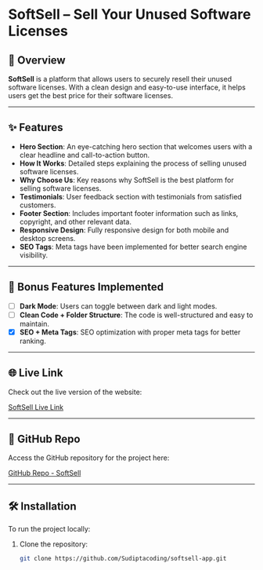 # SoftSell – Sell Your Unused Software Licenses

## 🌟 Overview

**SoftSell** is a platform that allows users to securely resell their unused software licenses. With a clean design and easy-to-use interface, it helps users get the best price for their software licenses.

---

## ✨ Features

- **Hero Section**: An eye-catching hero section that welcomes users with a clear headline and call-to-action button.
- **How It Works**: Detailed steps explaining the process of selling unused software licenses.
- **Why Choose Us**: Key reasons why SoftSell is the best platform for selling software licenses.
- **Testimonials**: User feedback section with testimonials from satisfied customers.
- **Footer Section**: Includes important footer information such as links, copyright, and other relevant data.
- **Responsive Design**: Fully responsive design for both mobile and desktop screens.
- **SEO Tags**: Meta tags have been implemented for better search engine visibility.

---

## 🧠 Bonus Features Implemented

- [ ] **Dark Mode**: Users can toggle between dark and light modes.
- [ ] **Clean Code + Folder Structure**: The code is well-structured and easy to maintain.
- [x] **SEO + Meta Tags**: SEO optimization with proper meta tags for better ranking.

---

## 🌐 Live Link

Check out the live version of the website:

[SoftSell Live Link](https://softsell-app-topaz.vercel.app/)

---

## 📂 GitHub Repo

Access the GitHub repository for the project here:

[GitHub Repo - SoftSell](https://github.com/Sudiptacoding/softsell-app)

---

## 🛠️ Installation

To run the project locally:

1. Clone the repository:

   ```bash
   git clone https://github.com/Sudiptacoding/softsell-app.git
